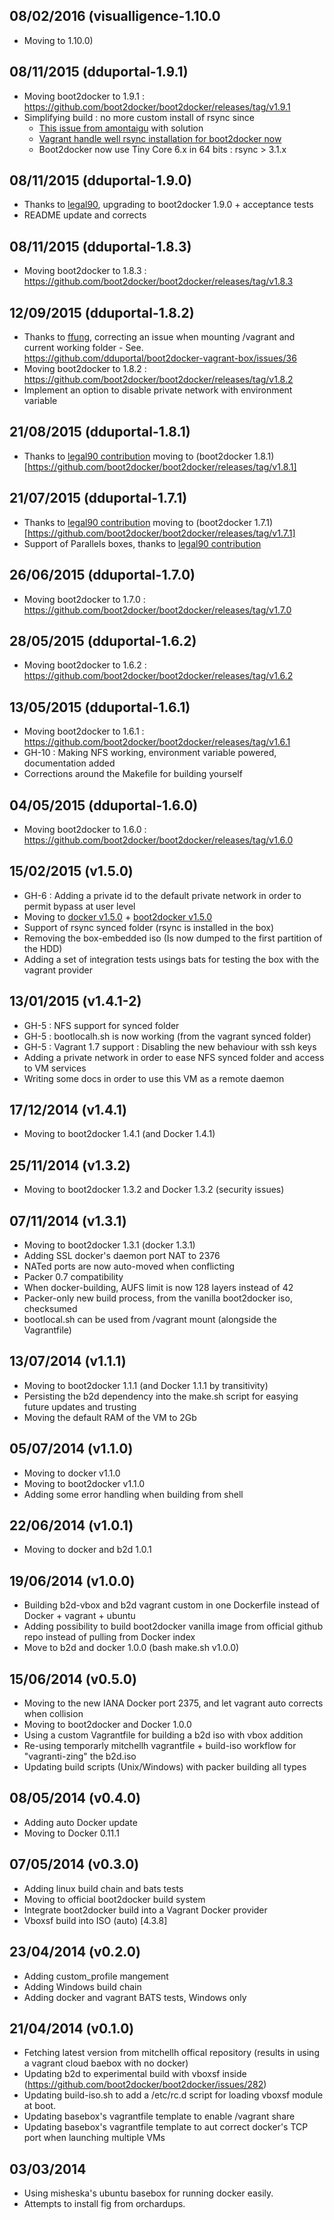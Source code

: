 ## 08/02/2016 (visualligence-1.10.0
- Moving to 1.10.0)

## 08/11/2015 (dduportal-1.9.1)
- Moving boot2docker to 1.9.1 : https://github.com/boot2docker/boot2docker/releases/tag/v1.9.1
- Simplifying build : no more custom install of rsync since
  * [This issue from amontaigu](https://github.com/dduportal/boot2docker-vagrant-box/issues/41) with solution
  * [Vagrant handle well rsync installation for boot2docker now](https://github.com/mitchellh/vagrant/commit/26fe5ac89f4499e024f6ab12d87f97d61b212a86)
  * Boot2docker now use Tiny Core 6.x in 64 bits : rsync > 3.1.x

## 08/11/2015 (dduportal-1.9.0)
- Thanks to [legal90](https://github.com/dduportal/boot2docker-vagrant-box/pull/40), upgrading to boot2docker 1.9.0 + acceptance tests
- README update and corrects

## 08/11/2015 (dduportal-1.8.3)
- Moving boot2docker to 1.8.3 : https://github.com/boot2docker/boot2docker/releases/tag/v1.8.3

## 12/09/2015 (dduportal-1.8.2)
- Thanks to [ffung](https://github.com/dduportal/boot2docker-vagrant-box/pull/37), correcting an issue when mounting /vagrant and current working folder - See. https://github.com/dduportal/boot2docker-vagrant-box/issues/36
- Moving boot2docker to 1.8.2 : https://github.com/boot2docker/boot2docker/releases/tag/v1.8.2
- Implement an option to disable private network with environment variable

## 21/08/2015 (dduportal-1.8.1)
- Thanks to [legal90 contribution](https://github.com/dduportal/boot2docker-vagrant-box/pull/33) moving to (boot2docker 1.8.1)[https://github.com/boot2docker/boot2docker/releases/tag/v1.8.1]

## 21/07/2015 (dduportal-1.7.1)
- Thanks to [legal90 contribution](https://github.com/dduportal/boot2docker-vagrant-box/pull/29) moving to (boot2docker 1.7.1)[https://github.com/boot2docker/boot2docker/releases/tag/v1.7.1]
- Support of Parallels boxes, thanks to [legal90 contribution](https://github.com/dduportal/boot2docker-vagrant-box/pull/27)

## 26/06/2015 (dduportal-1.7.0)
- Moving boot2docker to 1.7.0 : https://github.com/boot2docker/boot2docker/releases/tag/v1.7.0

## 28/05/2015 (dduportal-1.6.2)
- Moving boot2docker to 1.6.2 : https://github.com/boot2docker/boot2docker/releases/tag/v1.6.2

## 13/05/2015 (dduportal-1.6.1)
- Moving boot2docker to 1.6.1 : https://github.com/boot2docker/boot2docker/releases/tag/v1.6.1
- GH-10 : Making NFS working, environment variable powered, documentation added
- Corrections around the Makefile for building yourself

## 04/05/2015 (dduportal-1.6.0)
- Moving boot2docker to 1.6.0 : https://github.com/boot2docker/boot2docker/releases/tag/v1.6.0

## 15/02/2015 (v1.5.0)
- GH-6 : Adding a private id to the default private network in order to permit bypass at user level
- Moving to [docker v1.5.0](https://github.com/docker/docker/blob/master/CHANGELOG.md#150-2015-02-10) + [boot2docker v1.5.0](https://github.com/boot2docker/boot2docker/releases/tag/v1.5.0)
- Support of rsync synced folder (rsync is installed in the box)
- Removing the box-embedded iso (Is now dumped to the first partition of the HDD)
- Adding a set of integration tests usings bats for testing the box with the vagrant provider

## 13/01/2015 (v1.4.1-2)
- GH-5 : NFS support for synced folder
- GH-5 : bootlocalh.sh is now working (from the vagrant synced folder)
- GH-5 : Vagrant 1.7 support : Disabling the new behaviour with ssh keys
- Adding a private network in order to ease NFS synced folder and access to VM services
- Writing some docs in order to use this VM as a remote daemon

## 17/12/2014 (v1.4.1)
- Moving to boot2docker 1.4.1 (and Docker 1.4.1)

## 25/11/2014 (v1.3.2)
- Moving to boot2docker 1.3.2 and Docker 1.3.2 (security issues)

## 07/11/2014 (v1.3.1)
- Moving to boot2docker 1.3.1 (docker 1.3.1)
- Adding SSL docker's daemon port NAT to 2376
- NATed ports are now auto-moved when conflicting
- Packer 0.7 compatibility
- When docker-building, AUFS limit is now 128 layers instead of 42
- Packer-only new build process, from the vanilla boot2docker iso, checksumed
- bootlocal.sh can be used from /vagrant mount (alongside the Vagrantfile)

## 13/07/2014 (v1.1.1)
- Moving to boot2docker 1.1.1 (and Docker 1.1.1 by transitivity)
- Persisting the b2d dependency into the make.sh script for easying future updates and trusting
- Moving the default RAM of the VM to 2Gb

## 05/07/2014 (v1.1.0)
- Moving to docker v1.1.0
- Moving to boot2docker v1.1.0
- Adding some error handling when building from shell

## 22/06/2014 (v1.0.1)
- Moving to docker and b2d 1.0.1

## 19/06/2014 (v1.0.0)
- Building b2d-vbox and b2d vagrant custom in one Dockerfile instead of Docker + vagrant + ubuntu
- Adding possibility to build boot2docker vanilla image from official github repo instead of pulling from Docker index
- Move to b2d and docker 1.0.0 (bash make.sh v1.0.0)

## 15/06/2014 (v0.5.0)
- Moving to the new IANA Docker port 2375, and let vagrant auto corrects when collision
- Moving to boot2docker and Docker 1.0.0
- Using a custom Vagrantfile for building a b2d iso with vbox addition
- Re-using temporarly mitchellh vagrantfile + build-iso workflow for "vagranti-zing" the b2d.iso
- Updating build scripts (Unix/Windows) with packer building all types

## 08/05/2014 (v0.4.0)
- Adding auto Docker update
- Moving to Docker 0.11.1

## 07/05/2014 (v0.3.0)
- Adding linux build chain and bats tests
- Moving to official boot2docker build system
- Integrate boot2docker build into a Vagrant Docker provider
- Vboxsf build into ISO (auto) [4.3.8]

## 23/04/2014 (v0.2.0)
- Adding custom_profile mangement
- Adding Windows build chain
- Adding docker and vagrant BATS tests, Windows only

## 21/04/2014 (v0.1.0)

- Fetching latest version from mitchellh offical repository (results in using a vagrant cloud baebox with no docker)
- Updating b2d to experimental build with vboxsf inside (https://github.com/boot2docker/boot2docker/issues/282)
- Updating build-iso.sh to add a /etc/rc.d script for loading vboxsf module at boot.
- Updating basebox's vagrantfile template to enable /vagrant share
- Updating basebox's vagrantfile template to aut correct docker's TCP port when launching multiple VMs

## 03/03/2014

- Using misheska's ubuntu basebox for running docker easily.
- Attempts to install fig from orchardups.
